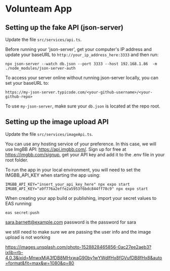 # Volunteam App

## Setting up the fake API (json-server)

Update the file `src/services/api.ts`.

Before running your 'json-server', get your computer's IP address and update your baseURL to `http://your_ip_address_here:3333` and then run:

```
npx json-server --watch db.json --port 3333 --host 192.168.1.86  -m ./node_modules/json-server-auth
```

To access your server online without running json-server locally, you can set your baseURL to:

```
https://my-json-server.typicode.com/<your-github-username>/<your-github-repo>
```

To use `my-json-server`, make sure your `db.json` is located at the repo root.

## Setting up the image upload API

Update the file `src/services/imageApi.ts`.

You can use any hosting service of your preference. In this case, we will use ImgBB API: https://api.imgbb.com/.
Sign up for free at https://imgbb.com/signup, get your API key and add it to the .env file in your root folder.

To run the app in your local environment, you will need to set the IMGBB_API_KEY when starting the app using:

```
IMGBB_API_KEY="insert_your_api_key_here" npx expo start
IMGBB_API_KEY="a9f776a2effe2a5953f6bdc844ff78c9" npx expo start

```

When creating your app build or publishing, import your secret values to EAS running:

```
eas secret:push
```

sara.barnett@example.com
password is the password for sara

we still need to make sure we are passing the user info and the image upload is not working

https://images.unsplash.com/photo-1528828465856-0ac27ee2aeb3?ixlib=rb-4.0.3&ixid=MnwxMjA3fDB8MHxwaG90by1wYWdlfHx8fGVufDB8fHx8&auto=format&fit=max&w=1080&q=80
